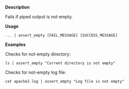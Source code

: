 
**Description**

Fails if piped output is not empty.


**Usage**

```shell
... | assert_empty [FAIL_MESSAGE] [SUCCESS_MESSAGE]
```


**Examples**

Checks for not-empty directory:
```shell 
ls | assert_empty "Current directory is not empty"
```

Checks for not-empty log file:
```shell
cat apache2.log | assert_empty "Log file is not empty"
```
